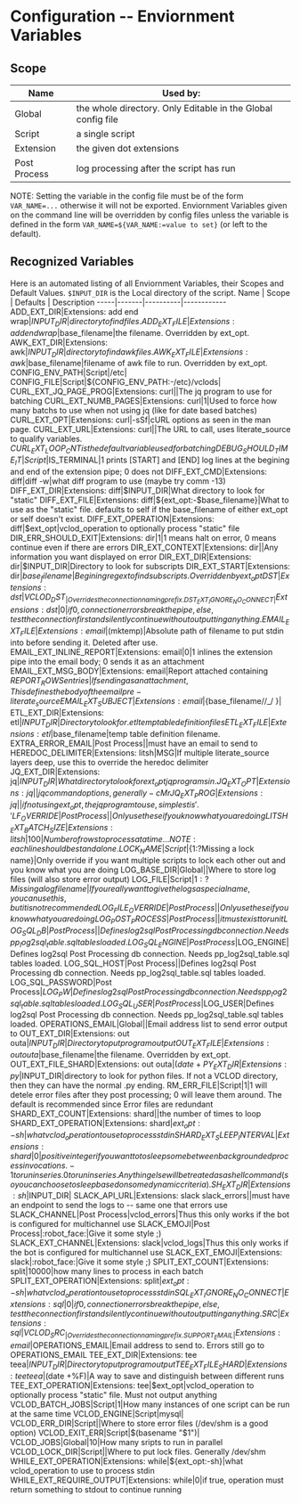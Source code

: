 # Configuration -- Enviornment Variables
## Scope
Name | Used by: 
-----|----------
Global | the whole directory. Only Editable in the Global config file
Script | a single script
Extension | the given dot extensions
Post Process | log processing after the script has run

NOTE: Setting the variable in the config file must be of the form `VAR_NAME=...` otherwise it will not be exported. Enviornment Variables given on the command line will be overridden by config files unless the variable is defined in the form `VAR_NAME=${VAR_NAME:=value to set}` (or left to the default). 

## Recognized Variables
Here is an automated listing of all Enviornment Variables, their Scopes and Default Values. `$INPUT_DIR` is the Local directory of the script.
Name | Scope | Defaults | Description
-----|-------|----------|------------
ADD_EXT_DIR|Extensions: add end wrap|$INPUT_DIR|directory to find files.
ADD_EXT_FILE|Extensions: add end wrap|$base_filename|the filename. Overridden by ext_opt.
AWK_EXT_DIR|Extensions: awk|$INPUT_DIR|directory to find awk files.
AWK_EXT_FILE|Extensions: awk|$base_filename|filename of awk file to run. Overridden by ext_opt.
CONFIG_ENV_PATH|Script|/etc|
CONFIG_FILE|Script|${CONFIG_ENV_PATH:-/etc}/vclods|
CURL_EXT_JQ_PAGE_PROG|Extensions: curl||The jq program to use for batching
CURL_EXT_NUMB_PAGES|Extensions: curl|1|Used to force how many batchs to use when not using jq (like for date based batches)
CURL_EXT_OPT|Extensions: curl|-sSf|cURL options as seen in the man page.
CURL_EXT_URL|Extensions: curl||The URL to call, uses literate_source to qualify variables. $CURL_EXT_LOOP_CNT is the default variable used for batching
DEBUG_SHOULD_TIME_IT|Script|$IS_TERMINAL|1 prints [START] and [END] log lines at the begining and end of the extension pipe; 0 does not
DIFF_EXT_CMD|Extensions: diff|diff -w|what diff program to use (maybe try comm -13)
DIFF_EXT_DIR|Extensions: diff|$INPUT_DIR|What directory to look for "static"
DIFF_EXT_FILE|Extensions: diff|${ext_opt:-$base_filename}|What to use as the "static" file. defaults to self if the base_filename of either ext_opt or self doesn't exist.
DIFF_EXT_OPERATION|Extensions: diff|$ext_opt|vclod_operation to optionally process "static" file
DIR_ERR_SHOULD_EXIT|Extensions: dir|1|1 means halt on error, 0 means continue even if there are errors
DIR_EXT_CONTEXT|Extensions: dir||Any information you want displayed on error
DIR_EXT_DIR|Extensions: dir|$INPUT_DIR|Directory to look for subscripts
DIR_EXT_START|Extensions: dir|$base_filename|Begining regex to find subscripts. Overridden by ext_opt
DST|Extensions: dst|VCLOD_DST_|Overrides the connection naming prefix.
DST_EXT_IGNORE_NO_CONNECT|Extensions: dst|0|if 0, connection errors break the pipe, else, test the connection first and silently continue without outputting anything.
EMAIL_EXT_FILE|Extensions: email|$(mktemp)|Absolute path of filename to put stdin into before sending it. Deleted after use.
EMAIL_EXT_INLINE_REPORT|Extensions: email|0|1 inlines the extension pipe into the email body; 0 sends it as an attachment
EMAIL_EXT_MSG_BODY|Extensions: email|Report attached containing $REPORT_ROWS entries|If sending as an attachment, This defines the body of the email pre-literate_source
EMAIL_EXT_SUBJECT|Extensions: email|${base_filename//_/ }|
ETL_EXT_DIR|Extensions: etl|$INPUT_DIR|Directory to look for .etl temp table definition files
ETL_EXT_FILE|Extensions: etl|$base_filename|temp table definition filename.
EXTRA_ERROR_EMAIL|Post Process||must have an email to send to
HEREDOC_DELIMITER|Extensions: litsh|MSG|If multiple literate_source layers deep, use this to override the heredoc delimiter
JQ_EXT_DIR|Extensions: jq|$INPUT_DIR|What directory to look for ext_opt jq programs in.
JQ_EXT_OPT|Extensions: jq||jq command options, generally -cMr
JQ_EXT_PROG|Extensions: jq||if not using ext_opt, the jq program to use, simplest is '.'
LF_OVERRIDE|Post Process||Only use these if you know what you are doing
LITSH_EXT_BATCH_SIZE|Extensions: litsh|100|Number of rows to process at a time... NOTE: each line should be standalone.
LOCK_NAME|Script|${1:?Missing a lock name}|Only override if you want multiple scripts to lock each other out and you know what you are doing
LOG_BASE_DIR|Global||Where to store log files (will also store error output)
LOG_FILE|Script|${1:?Missing a log file name}|If you really want to give the logs a special name, you can use this, but it is not recommended
LOG_FILE_OVERRIDE|Post Process||Only use these if you know what you are doing
LOG_POST_PROCESS|Post Process||it must exist to run it
LOG_SQL_DB|Post Process||Defines log2sql Post Processing db connection. Needs pp_log2sql_table.sql tables loaded.
LOG_SQL_ENGINE|Post Process|$LOG_ENGINE|Defines log2sql Post Processing db connection. Needs pp_log2sql_table.sql tables loaded.
LOG_SQL_HOST|Post Process||Defines log2sql Post Processing db connection. Needs pp_log2sql_table.sql tables loaded.
LOG_SQL_PASSWORD|Post Process|$LOG_PW|Defines log2sql Post Processing db connection. Needs pp_log2sql_table.sql tables loaded.
LOG_SQL_USER|Post Process|$LOG_USER|Defines log2sql Post Processing db connection. Needs pp_log2sql_table.sql tables loaded.
OPERATIONS_EMAIL|Global||Email address list to send error output to
OUT_EXT_DIR|Extensions: out outa|$INPUT_DIR|Directory to put program output
OUT_EXT_FILE|Extensions: out outa|$base_filename|the filename. Overridden by ext_opt.
OUT_EXT_FILE_SHARD|Extensions: out outa|$(date +%F)|A way to save and distinguish between different runs
PY_EXT_DIR|Extensions: py|$INPUT_DIR|directory to look for python files. If not a VCLOD directory, then they can have the normal .py ending.
RM_ERR_FILE|Script|1|1 will detele error files after they post processing; 0 will leave them around. The default is recommended since Error files are redundant
SHARD_EXT_COUNT|Extensions: shard||the number of times to loop
SHARD_EXT_OPERATION|Extensions: shard|${ext_opt:-sh}|what vclod_operation to use to process stdin
SHARD_EXT_SLEEP_INTERVAL|Extensions: shard|0|positive integer if you want to to sleep some between backgrounded process invocations. -1 to run in series. 0 to run in series. Anything else will be treated as a shell command (so you can choose to sleep based on some dynamic criteria).
SH_EXT_DIR|Extensions: sh|$INPUT_DIR|
SLACK_API_URL|Extensions: slack slack_errors||must have an endpoint to send the logs to -- same one that errors use
SLACK_CHANNEL|Post Process|vclod_errors|Thus this only works if the bot is configured for multichannel use
SLACK_EMOJI|Post Process|:robot_face:|Give it some style ;)
SLACK_EXT_CHANNEL|Extensions: slack|vclod_logs|Thus this only works if the bot is configured for multichannel use
SLACK_EXT_EMOJI|Extensions: slack|:robot_face:|Give it some style ;)
SPLIT_EXT_COUNT|Extensions: split|10000|how many lines to process in each batch
SPLIT_EXT_OPERATION|Extensions: split|${ext_opt:-sh}|what vclod_operation to use to process stdin
SQL_EXT_IGNORE_NO_CONNECT|Extensions: sql|0|if 0, connection errors break the pipe, else, test the connection first and silently continue without outputting anything.
SRC|Extensions: sql|VCLOD_SRC_|Overrides the connection naming prefix.
SUPPORT_EMAIL|Extensions: email|$OPERATIONS_EMAIL|Email address to send to. Errors still go to OPERATIONS_EMAIL
TEE_EXT_DIR|Extensions: tee teea|$INPUT_DIR|Directory to put program output
TEE_EXT_FILE_SHARD|Extensions: tee teea|$(date +%F)|A way to save and distinguish between different runs
TEE_EXT_OPERATION|Extensions: tee|$ext_opt|vclod_operation to optionally process "static" file. Must not output anything
VCLOD_BATCH_JOBS|Script|1|How many instances of one script can be run at the same time
VCLOD_ENGINE|Script|mysql|
VCLOD_ERR_DIR|Script||Where to store error files (/dev/shm is a good option)
VCLOD_EXIT_ERR|Script|$(basename "$1")|
VCLOD_JOBS|Global|10|How many sripts to run in parallel
VCLOD_LOCK_DIR|Script||Where to put lock files. Generally /dev/shm
WHILE_EXT_OPERATION|Extensions: while|${ext_opt:-sh}|what vclod_operation to use to process stdin
WHILE_EXT_REQUIRE_OUTPUT|Extensions: while|0|if true, operation must return something to stdout to continue running
